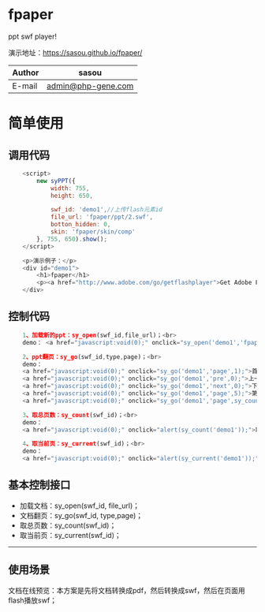 # fpaper  
ppt swf player!  

演示地址：https://sasou.github.io/fpaper/  

|Author|sasou|
|---|---
|E-mail|admin@php-gene.com


# 简单使用 
## 调用代码
```javascript
	<script>
	    new syPPT({
	        width: 755,
	        height: 650,

	        swf_id: 'demo1',//上传flash元素id
	        file_url: 'fpaper/ppt/2.swf',
	        botton_hidden: 0,
	        skin: 'fpaper/skin/comp'
	    }, 755, 650).show();
    </script>
```

```javascript
	<p>演示例子：</p> 
	<div id="demo1">
		<h1>fpaper</h1>
		<p><a href="http://www.adobe.com/go/getflashplayer">Get Adobe Flash player</a></p>
	</div>
```
## 控制代码
```javascript
	1、加载新的ppt：sy_open(swf_id,file_url)；<br> 
	demo： <a href="javascript:void(0);" onclick="sy_open('demo1','fpaper/ppt/1.swf');">加载</a>

	2、ppt翻页：sy_go(swf_id,type,page)；<br> 
	demo： 
	<a href="javascript:void(0);" onclick="sy_go('demo1','page',1);">首页</a>  |
	<a href="javascript:void(0);" onclick="sy_go('demo1','pre',0);">上一页</a>  |
	<a href="javascript:void(0);" onclick="sy_go('demo1','next',0);">下一页</a>  |
	<a href="javascript:void(0);" onclick="sy_go('demo1','page',5);">第五页</a>  |
	<a href="javascript:void(0);" onclick="sy_go('demo1','page',sy_count('demo1'));">末页</a>

	3、取总页数：sy_count(swf_id)；<br> 
	demo： 
	<a href="javascript:void(0);" onclick="alert(sy_count('demo1'));">取总页数</a>

	4、取当前页：sy_current(swf_id)；<br> 
	demo： 
	<a href="javascript:void(0);" onclick="alert(sy_current('demo1'));">取当前页</a>
```

## 基本控制接口
* 加载文档：sy_open(swf_id, file_url)；  
* 文档翻页：sy_go(swf_id, type,page)；  
* 取总页数：sy_count(swf_id)； 
* 取当前页：sy_current(swf_id)；  

-----------


使用场景
---------
文档在线预览：本方案是先将文档转换成pdf，然后转换成swf，然后在页面用flash播放swf；
